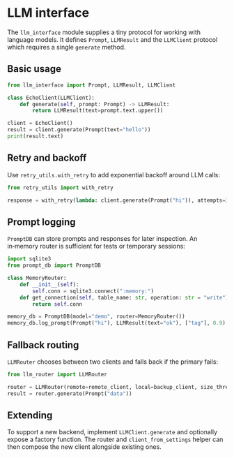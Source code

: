# LLM interface

The `llm_interface` module supplies a tiny protocol for working with language models. It defines
`Prompt`, `LLMResult` and the `LLMClient` protocol which requires a single `generate` method.

## Basic usage

```python
from llm_interface import Prompt, LLMResult, LLMClient

class EchoClient(LLMClient):
    def generate(self, prompt: Prompt) -> LLMResult:
        return LLMResult(text=prompt.text.upper())

client = EchoClient()
result = client.generate(Prompt(text="hello"))
print(result.text)
```

## Retry and backoff

Use `retry_utils.with_retry` to add exponential backoff around LLM calls:

```python
from retry_utils import with_retry

response = with_retry(lambda: client.generate(Prompt("hi")), attempts=3, delay=1.0)
```

## Prompt logging

`PromptDB` can store prompts and responses for later inspection. An in‑memory router is
sufficient for tests or temporary sessions:

```python
import sqlite3
from prompt_db import PromptDB

class MemoryRouter:
    def __init__(self):
        self.conn = sqlite3.connect(":memory:")
    def get_connection(self, table_name: str, operation: str = "write"):
        return self.conn

memory_db = PromptDB(model="demo", router=MemoryRouter())
memory_db.log_prompt(Prompt("hi"), LLMResult(text="ok"), ["tag"], 0.9)
```

## Fallback routing

`LLMRouter` chooses between two clients and falls back if the primary fails:

```python
from llm_router import LLMRouter

router = LLMRouter(remote=remote_client, local=backup_client, size_threshold=500)
result = router.generate(Prompt("data"))
```

## Extending

To support a new backend, implement `LLMClient.generate` and optionally expose a factory
function. The router and `client_from_settings` helper can then compose the new client
alongside existing ones.
